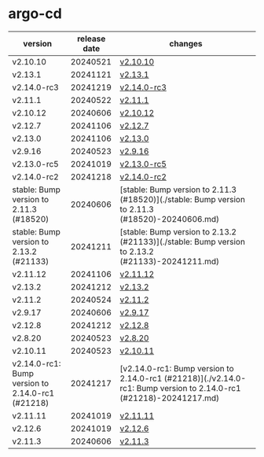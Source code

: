 # argo-cd

|                     version                      | release date |                                                      changes                                                       |
|--------------------------------------------------|--------------|--------------------------------------------------------------------------------------------------------------------|
| v2.10.10                                         | 20240521     | [v2.10.10](./v2.10.10-20240521.md)                                                                                 |
| v2.13.1                                          | 20241121     | [v2.13.1](./v2.13.1-20241121.md)                                                                                   |
| v2.14.0-rc3                                      | 20241219     | [v2.14.0-rc3](./v2.14.0-rc3-20241219.md)                                                                           |
| v2.11.1                                          | 20240522     | [v2.11.1](./v2.11.1-20240522.md)                                                                                   |
| v2.10.12                                         | 20240606     | [v2.10.12](./v2.10.12-20240606.md)                                                                                 |
| v2.12.7                                          | 20241106     | [v2.12.7](./v2.12.7-20241106.md)                                                                                   |
| v2.13.0                                          | 20241106     | [v2.13.0](./v2.13.0-20241106.md)                                                                                   |
| v2.9.16                                          | 20240523     | [v2.9.16](./v2.9.16-20240523.md)                                                                                   |
| v2.13.0-rc5                                      | 20241019     | [v2.13.0-rc5](./v2.13.0-rc5-20241019.md)                                                                           |
| v2.14.0-rc2                                      | 20241218     | [v2.14.0-rc2](./v2.14.0-rc2-20241218.md)                                                                           |
| stable: Bump version to 2.11.3 (#18520)          | 20240606     | [stable: Bump version to 2.11.3 (#18520)](./stable: Bump version to 2.11.3 (#18520)-20240606.md)                   |
| stable: Bump version to 2.13.2 (#21133)          | 20241211     | [stable: Bump version to 2.13.2 (#21133)](./stable: Bump version to 2.13.2 (#21133)-20241211.md)                   |
| v2.11.12                                         | 20241106     | [v2.11.12](./v2.11.12-20241106.md)                                                                                 |
| v2.13.2                                          | 20241212     | [v2.13.2](./v2.13.2-20241212.md)                                                                                   |
| v2.11.2                                          | 20240524     | [v2.11.2](./v2.11.2-20240524.md)                                                                                   |
| v2.9.17                                          | 20240606     | [v2.9.17](./v2.9.17-20240606.md)                                                                                   |
| v2.12.8                                          | 20241212     | [v2.12.8](./v2.12.8-20241212.md)                                                                                   |
| v2.8.20                                          | 20240523     | [v2.8.20](./v2.8.20-20240523.md)                                                                                   |
| v2.10.11                                         | 20240523     | [v2.10.11](./v2.10.11-20240523.md)                                                                                 |
| v2.14.0-rc1: Bump version to 2.14.0-rc1 (#21218) | 20241217     | [v2.14.0-rc1: Bump version to 2.14.0-rc1 (#21218)](./v2.14.0-rc1: Bump version to 2.14.0-rc1 (#21218)-20241217.md) |
| v2.11.11                                         | 20241019     | [v2.11.11](./v2.11.11-20241019.md)                                                                                 |
| v2.12.6                                          | 20241019     | [v2.12.6](./v2.12.6-20241019.md)                                                                                   |
| v2.11.3                                          | 20240606     | [v2.11.3](./v2.11.3-20240606.md)                                                                                   |

